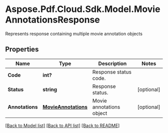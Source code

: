 ﻿# Aspose.Pdf.Cloud.Sdk.Model.MovieAnnotationsResponse
Represents response containing multiple movie annotation objects

## Properties

Name | Type | Description | Notes
------------ | ------------- | ------------- | -------------
**Code** | **int?** | Response status code. | 
**Status** | **string** | Response status. | [optional] 
**Annotations** | [**MovieAnnotations**](MovieAnnotations.md) | Movie annotations object | [optional] 

[[Back to Model list]](../README.md#documentation-for-models) [[Back to API list]](../README.md#documentation-for-api-endpoints) [[Back to README]](../README.md)

